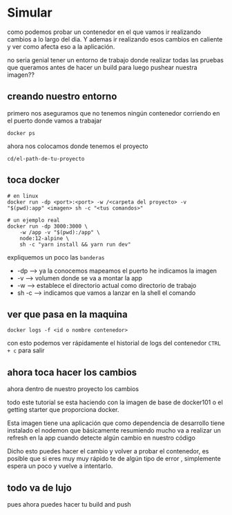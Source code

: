 # Simular 

como podemos probar un contenedor en el que vamos ir realizando cambios a lo largo del dia. Y ademas ir realizando esos cambios en caliente y ver como afecta eso a la aplicación.

no seria genial tener un entorno de trabajo donde realizar todas las pruebas que queramos antes de hacer un build para luego pushear nuestra imagen??

## creando nuestro entorno

primero nos aseguramos que no tenemos ningún contenedor corriendo en el puerto donde vamos a trabajar

```Shell
docker ps
```

ahora nos colocamos donde tenemos el proyecto

`cd/el-path-de-tu-proyecto`

## toca docker

```Shell
# en linux
docker run -dp <port>:<port> -w /<carpeta del proyecto> -v "$(pwd):app" <imagen> sh -c "<tus comandos>"

# un ejemplo real
docker run -dp 3000:3000 \
    -w /app -v "$(pwd):/app" \
    node:12-alpine \
    sh -c "yarn install && yarn run dev"

```
expliquemos un poco las `banderas`

- -dp --> ya la conocemos mapeamos el puerto he indicamos la imagen
- -v --> volumen donde se  va a montar la app
- -w --> establece el directorio actual como directorio de trabajo
- sh -c --> indicamos que vamos a lanzar en la shell el comando

## ver que pasa en la maquina

```Shell
docker logs -f <id o nombre contenedor>
```

con esto podemos ver rápidamente el historial de logs del contenedor `CTRL + c` para salir

## ahora toca hacer los cambios

ahora dentro de nuestro proyecto los cambios

todo este tutorial se esta haciendo con la imagen de base de docker101 o el getting starter que proporciona docker.

Esta imagen tiene una aplicación que como dependencia de desarrollo tiene instalado el nodemon que básicamente resumiendo mucho va a realizar un refresh en la app cuando detecte algún cambio en nuestro código

Dicho esto puedes hacer el cambio y volver a probar el contenedor, es posible que si eres muy muy rápido te de algún tipo de error , simplemente espera un poco y vuelve a intentarlo.

## todo va de lujo

pues ahora puedes hacer tu build and push

